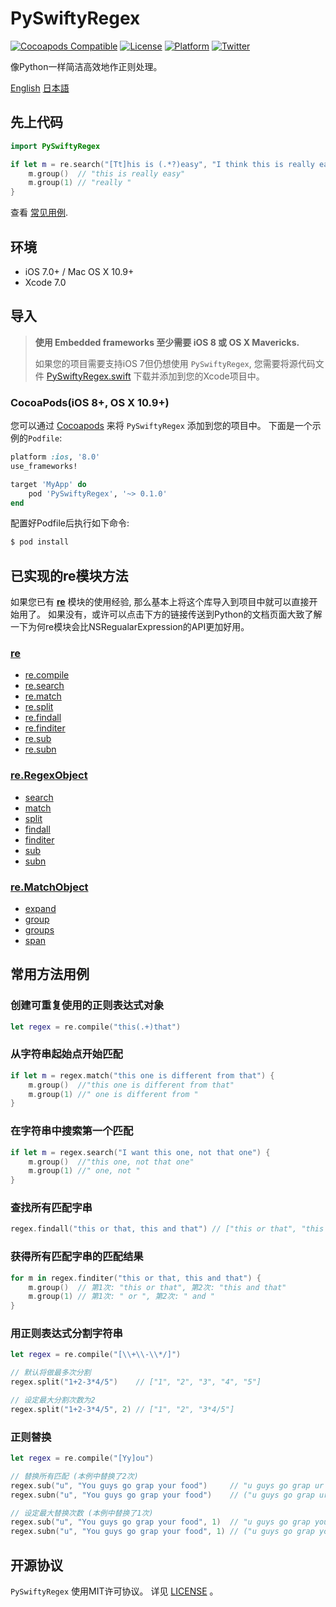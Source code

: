 # PySwiftyRegex
[![Cocoapods Compatible](https://img.shields.io/cocoapods/v/PySwiftyRegex.svg)](https://cocoapods.org/pods/PySwiftyRegex)
[![License](https://img.shields.io/cocoapods/l/PySwiftyRegex.svg?style=flat&color=gray)](http://opensource.org/licenses/MIT)
[![Platform](https://img.shields.io/cocoapods/p/PySwiftyRegex.svg?style=flat)](http://cocoadocs.org/docsets/PySwiftyRegex)
[![Twitter](https://img.shields.io/badge/twitter-@AdamoCheng-blue.svg?style=flat)](http://twitter.com/AdamoCheng)

像Python一样简洁高效地作正则处理。

[English](https://github.com/cezheng/PySwiftyRegex/blob/master/README.md)
[日本語](https://github.com/cezheng/PySwiftyRegex/blob/master/README-ja.md)

## 先上代码

```swift
import PySwiftyRegex

if let m = re.search("[Tt]his is (.*?)easy", "I think this is really easy!!!") {
	m.group()  // "this is really easy"
	m.group(1) // "really "
}
```
查看 [常见用例](#more_usage).

## 环境

- iOS 7.0+ / Mac OS X 10.9+
- Xcode 7.0

## 导入
> **使用 Embedded frameworks 至少需要 iOS 8 或 OS X Mavericks.**
>
> 如果您的项目需要支持iOS 7但仍想使用 `PySwiftyRegex`, 您需要将源代码文件 [PySwiftyRegex.swift](https://github.com/cezheng/PySwiftyRegex/blob/master/PySwiftyRegex/PySwiftyRegex.swift) 下载并添加到您的Xcode项目中。

### CocoaPods(iOS 8+, OS X 10.9+)
您可以通过 [Cocoapods](http://cocoapods.org/) 来将 `PySwiftyRegex` 添加到您的项目中。 下面是一个示例的`Podfile`:

```ruby
platform :ios, '8.0'
use_frameworks!

target 'MyApp' do
	pod 'PySwiftyRegex', '~> 0.1.0'
end
```

配置好Podfile后执行如下命令:

```bash
$ pod install
```

## 已实现的re模块方法
如果您已有 [**re**](https://docs.python.org/2/library/re.html) 模块的使用经验, 那么基本上将这个库导入到项目中就可以直接开始用了。 如果没有，或许可以点击下方的链接传送到Python的文档页面大致了解一下为何re模块会比NSRegualarExpression的API更加好用。
### [re](https://docs.python.org/2/library/re.html#module-contents)
* [re.compile](https://docs.python.org/2/library/re.html#re.compile)
* [re.search](https://docs.python.org/2/library/re.html#re.search)
* [re.match](https://docs.python.org/2/library/re.html#re.match)
* [re.split](https://docs.python.org/2/library/re.html#re.split)
* [re.findall](https://docs.python.org/2/library/re.html#re.findall)
* [re.finditer](https://docs.python.org/2/library/re.html#re.finditer)
* [re.sub](https://docs.python.org/2/library/re.html#re.sub)
* [re.subn](https://docs.python.org/2/library/re.html#re.subn)

### [re.RegexObject](https://docs.python.org/2/library/re.html#regular-expression-objects)
* [search](https://docs.python.org/2/library/re.html#re.RegexObject.search)
* [match](https://docs.python.org/2/library/re.html#re.RegexObject.match)
* [split](https://docs.python.org/2/library/re.html#re.RegexObject.split)
* [findall](https://docs.python.org/2/library/re.html#re.RegexObject.findall)
* [finditer](https://docs.python.org/2/library/re.html#re.RegexObject.finditer)
* [sub](https://docs.python.org/2/library/re.html#re.RegexObject.sub)
* [subn](https://docs.python.org/2/library/re.html#re.RegexObject.subn)

### [re.MatchObject](https://docs.python.org/2/library/re.html#match-objects)
* [expand](https://docs.python.org/2/library/re.html#re.MatchObject.expand)
* [group](https://docs.python.org/2/library/re.html#re.MatchObject.group)
* [groups](https://docs.python.org/2/library/re.html#re.MatchObject.groups)
* [span](https://docs.python.org/2/library/re.html#re.MatchObject.span)

## <a name="more_usage"></a>常用方法用例
### 创建可重复使用的正则表达式对象
```swift
let regex = re.compile("this(.+)that")
```
### 从字符串起始点开始匹配
```swift
if let m = regex.match("this one is different from that") {
	m.group()  //"this one is different from that"
	m.group(1) //" one is different from "
}
```
### 在字符串中搜索第一个匹配
```swift
if let m = regex.search("I want this one, not that one") {
	m.group()  //"this one, not that one"
	m.group(1) //" one, not "
}
```
### 查找所有匹配字串
```swift
regex.findall("this or that, this and that") // ["this or that", "this and that"]
```
### 获得所有匹配字串的匹配结果
```swift
for m in regex.finditer("this or that, this and that") {
	m.group()  // 第1次: "this or that", 第2次: "this and that"
	m.group(1) // 第1次: " or ", 第2次: " and "
}
```
### 用正则表达式分割字符串
```swift
let regex = re.compile("[\\+\\-\\*/]")

// 默认将做最多次分割
regex.split("1+2-3*4/5")    // ["1", "2", "3", "4", "5"]

// 设定最大分割次数为2
regex.split("1+2-3*4/5", 2) // ["1", "2", "3*4/5"]
```
### 正则替换
```swift
let regex = re.compile("[Yy]ou")

// 替换所有匹配 (本例中替换了2次)
regex.sub("u", "You guys go grap your food")     // "u guys go grap ur food"
regex.subn("u", "You guys go grap your food")    // ("u guys go grap ur food", 2)

// 设定最大替换次数 (本例中替换了1次)
regex.sub("u", "You guys go grap your food", 1)  // "u guys go grap your food"
regex.subn("u", "You guys go grap your food", 1) // ("u guys go grap your food", 1)
```

## 开源协议

`PySwiftyRegex` 使用MIT许可协议。 详见 [LICENSE](https://github.com/cezheng/PySwiftyRegex/blob/master/LICENSE) 。